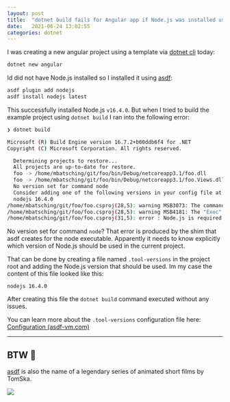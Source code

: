 ```yaml
---
layout: post
title:  "dotnet build fails for Angular app if Node.js was installed using asdf"
date:   2021-06-24 13:02:55
categories: dotnet
---
```


I was creating a new angular project using a template via [dotnet cli](https://docs.microsoft.com/en-us/dotnet/core/tools/) today:

```bash
dotnet new angular
```

Id did not have Node.js installed so I installed it using [asdf](https://asdf-vm.com/):

```bash
asdf plugin add nodejs
asdf install nodejs latest
```

This successfully installed Node.js `v16.4.0`. But when I tried to build the example project using `dotnet build` I ran into the following error:

```bash
❯ dotnet build

Microsoft (R) Build Engine version 16.7.2+b60ddb6f4 for .NET
Copyright (C) Microsoft Corporation. All rights reserved.

  Determining projects to restore...
  All projects are up-to-date for restore.
  foo -> /home/mbatsching/git/foo/bin/Debug/netcoreapp3.1/foo.dll
  foo -> /home/mbatsching/git/foo/bin/Debug/netcoreapp3.1/foo.Views.dll
  No version set for command node
  Consider adding one of the following versions in your config file at 
  nodejs 16.4.0
/home/mbatsching/git/foo/foo.csproj(28,5): warning MSB3073: The command "node --version" exited with code 126.
/home/mbatsching/git/foo/foo.csproj(28,5): warning MSB4181: The "Exec" task returned false but did not log an error.
/home/mbatsching/git/foo/foo.csproj(31,5): error : Node.js is required to build and run this project. To continue, please install Node.js from https://nodejs.org/, and then restart your command prompt or IDE.
```

No version set for command `node`?  That error is produced by the shim that asdf creates for the node executable. Apparently it needs to know explicitly which version of Node.js should be used in the current project. 

That can be done by creating a file named `.tool-versions` in the project root and adding the Node.js version that should be used. Im my case the content of this file looked like this:

```text
nodejs 16.4.0
```

After creating this file the `dotnet build` command executed without any issues.

You can learn more about the `.tool-versions` configuration file here: [Configuration (asdf-vm.com)](https://asdf-vm.com/#/core-configuration?id=tool-versions)

---

## BTW 🧐

[asdf](https://www.youtube.com/watch?v=kcNpBNpvyc4&t=258s&ab_channel=TomSkaTomSkaVerified) is also the name of a legendary series of animated short films by TomSka.


![]({{site.baseurl}}/assets/images/asdf.gif)

